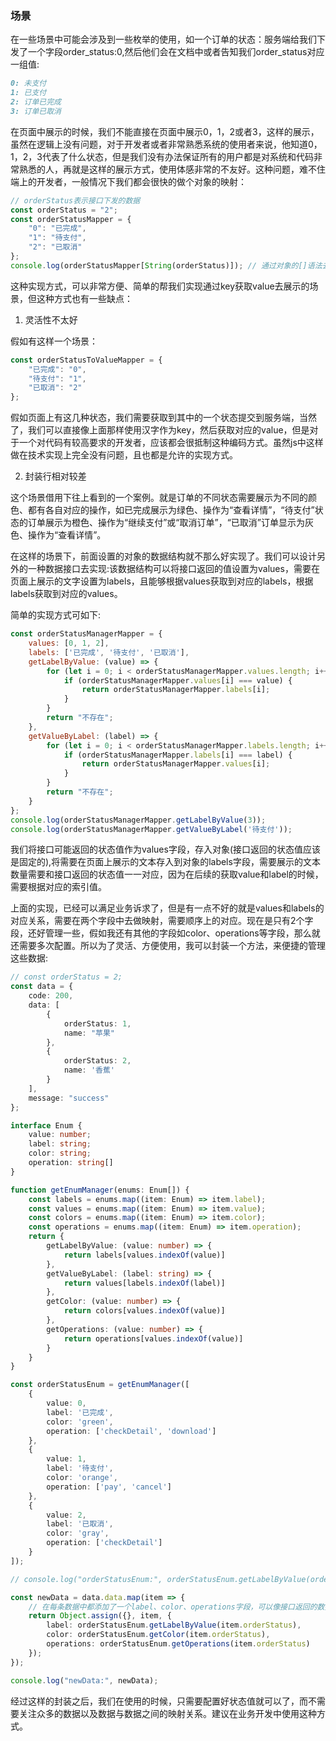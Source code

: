 ### 场景

在一些场景中可能会涉及到一些枚举的使用，如一个订单的状态：服务端给我们下发了一个字段order_status:0,然后他们会在文档中或者告知我们order_status对应一组值:

```markdown
0: 未支付
1: 已支付
2: 订单已完成
3: 订单已取消
```

在页面中展示的时候，我们不能直接在页面中展示0，1，2或者3，这样的展示，虽然在逻辑上没有问题，对于开发者或者非常熟悉系统的使用者来说，他知道0，1，2，3代表了什么状态，但是我们没有办法保证所有的用户都是对系统和代码非常熟悉的人，再就是这样的展示方式，使用体感非常的不友好。这种问题，难不住端上的开发者，一般情况下我们都会很快的做个对象的映射：

```js
// orderStatus表示接口下发的数据
const orderStatus = "2";
const orderStatusMapper = {
    "0": "已完成",
    "1": "待支付",
    "2": "已取消"
};
console.log(orderStatusMapper[String(orderStatus)]); // 通过对象的[]语法去获取属性即可
```

这种实现方式，可以非常方便、简单的帮我们实现通过key获取value去展示的场景，但这种方式也有一些缺点：

1. 灵活性不太好

假如有这样一个场景：

```js
const orderStatusToValueMapper = {
    "已完成": "0",
    "待支付": "1",
    "已取消": "2"
};
```

假如页面上有这几种状态，我们需要获取到其中的一个状态提交到服务端，当然了，我们可以直接像上面那样使用汉字作为key，然后获取对应的value，但是对于一个对代码有较高要求的开发者，应该都会很抵制这种编码方式。虽然js中这样做在技术实现上完全没有问题，且也都是允许的实现方式。

2. 封装行相对较差

这个场景借用下往上看到的一个案例。就是订单的不同状态需要展示为不同的颜色、都有各自对应的操作，如已完成展示为绿色、操作为“查看详情”，“待支付”状态的订单展示为橙色、操作为“继续支付”或“取消订单”，“已取消”订单显示为灰色、操作为“查看详情”。

在这样的场景下，前面设置的对象的数据结构就不那么好实现了。我们可以设计另外的一种数据接口去实现:该数据结构可以将接口返回的值设置为values，需要在页面上展示的文字设置为labels，且能够根据values获取到对应的labels，根据labels获取到对应的values。

简单的实现方式可如下:

```js
const orderStatusManagerMapper = {
    values: [0, 1, 2],
    labels: ['已完成', '待支付', '已取消'],
    getLabelByValue: (value) => {
        for (let i = 0; i < orderStatusManagerMapper.values.length; i++) {
            if (orderStatusManagerMapper.values[i] === value) {
                return orderStatusManagerMapper.labels[i];
            }
        }
        return "不存在";
    },
    getValueByLabel: (label) => {
        for (let i = 0; i < orderStatusManagerMapper.labels.length; i++) {
            if (orderStatusManagerMapper.labels[i] === label) {
                return orderStatusManagerMapper.values[i];
            }
        }
        return "不存在";
    }
};
console.log(orderStatusManagerMapper.getLabelByValue(3));
console.log(orderStatusManagerMapper.getValueByLabel('待支付'));
```

我们将接口可能返回的状态值作为values字段，存入对象(接口返回的状态值应该是固定的),将需要在页面上展示的文本存入到对象的labels字段，需要展示的文本数量需要和接口返回的状态值一一对应，因为在后续的获取value和label的时候，需要根据对应的索引值。

上面的实现，已经可以满足业务诉求了，但是有一点不好的就是values和labels的对应关系，需要在两个字段中去做映射，需要顺序上的对应。现在是只有2个字段，还好管理一些，假如我还有其他的字段如color、operations等字段，那么就还需要多次配置。所以为了灵活、方便使用，我可以封装一个方法，来便捷的管理这些数据:

```ts
// const orderStatus = 2;
const data = {
    code: 200,
    data: [
        {
            orderStatus: 1,
            name: "苹果"
        },
        {
            orderStatus: 2,
            name: '香蕉'
        }
    ],
    message: "success"
};

interface Enum {
    value: number;
    label: string;
    color: string;
    operation: string[]
}

function getEnumManager(enums: Enum[]) {
    const labels = enums.map((item: Enum) => item.label);
    const values = enums.map((item: Enum) => item.value);
    const colors = enums.map((item: Enum) => item.color);
    const operations = enums.map((item: Enum) => item.operation);
    return {
        getLabelByValue: (value: number) => {
            return labels[values.indexOf(value)]
        },
        getValueByLabel: (label: string) => {
            return values[labels.indexOf(label)]
        },
        getColor: (value: number) => {
            return colors[values.indexOf(value)]
        },
        getOperations: (value: number) => {
            return operations[values.indexOf(value)]
        }
    }
}

const orderStatusEnum = getEnumManager([
    {
        value: 0,
        label: '已完成',
        color: 'green',
        operation: ['checkDetail', 'download']
    },
    {
        value: 1,
        label: '待支付',
        color: 'orange',
        operation: ['pay', 'cancel']
    },
    {
        value: 2,
        label: '已取消',
        color: 'gray',
        operation: ['checkDetail']
    }
]);

// console.log("orderStatusEnum:", orderStatusEnum.getLabelByValue(orderStatus));

const newData = data.data.map(item => {
    // 在每条数据中都添加了一个label、color、operations字段，可以像接口返回的数据直接使用
    return Object.assign({}, item, {
        label: orderStatusEnum.getLabelByValue(item.orderStatus),
        color: orderStatusEnum.getColor(item.orderStatus),
        operations: orderStatusEnum.getOperations(item.orderStatus)
    });
});

console.log("newData:", newData);
```

经过这样的封装之后，我们在使用的时候，只需要配置好状态值就可以了，而不需要关注众多的数据以及数据与数据之间的映射关系。建议在业务开发中使用这种方式。
